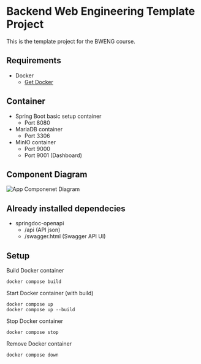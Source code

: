 # Backend Web Engineering Template Project
This is the template project for the BWENG course.

## Requirements
* Docker
    * [Get Docker](https://docs.docker.com/get-docker/)

## Container
* Spring Boot basic setup container 
  * Port 8080
* MariaDB container
  * Port 3306
* MinIO container
  * Port 9000
  * Port 9001 (Dashboard)

## Component Diagram
![App Componenet Diagram](http://www.plantuml.com/plantuml/png/POxDIiL038NtUOfmz_SDHAwttRWGmJx1E1DhS9eCcTID-EwMbj8VTydv3dpdLZsOZqE6J1-EhcZSVpecDehEAW0XkXescKaSG3GHjXg_oF074ACEHML2UEcAiVHuLtLyAkKoytsZKN7JdCbEe2FxvaZr5BzHqSgknZFw1K1CmSDxg8GlmJYqzsF6ylmAKmzWsOiFr-lZthkTCzhCwx741_Fsh7Xr_oVBWXj96eVy1m00)

## Already installed dependecies
* springdoc-openapi
  * /api (API json)
  * /swagger.html (Swagger API UI)

## Setup
Build Docker container
```shell
docker compose build
```
Start Docker container (with build)
```shell
docker compose up
docker compose up --build
```
Stop Docker container
```shell
docker compose stop
```
Remove Docker container

```shell
docker compose down
```
